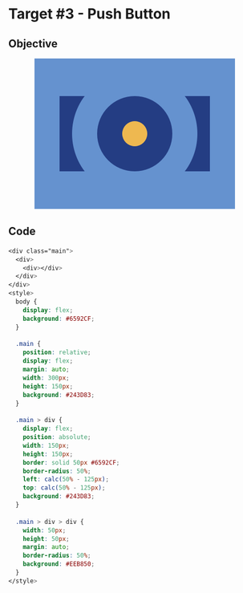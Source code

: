 # Target #3 - Push Button

## Objective

<div align="center">

![Target #3 - Push Button](./.github/images/003.png)

</div>

## Code

```css
<div class="main">
  <div>
    <div></div>
  </div>
</div>
<style>
  body {
    display: flex;
    background: #6592CF;
  }

  .main {
    position: relative;
	display: flex;
    margin: auto;
    width: 300px;
    height: 150px;
    background: #243D83;
  }

  .main > div {
    display: flex;
    position: absolute;
    width: 150px;
    height: 150px;
    border: solid 50px #6592CF;
    border-radius: 50%;
    left: calc(50% - 125px);
    top: calc(50% - 125px);
    background: #243D83;
  }

  .main > div > div {
	width: 50px;
    height: 50px;
    margin: auto;
    border-radius: 50%;
    background: #EEB850;
  }
</style>
```
